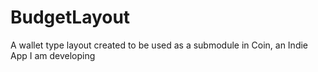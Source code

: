 # BudgetLayout

A wallet type layout created to be used as a submodule in Coin, an Indie App I am developing
